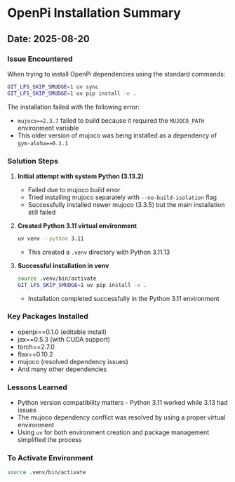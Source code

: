 # OpenPi Installation Summary

## Date: 2025-08-20

### Issue Encountered
When trying to install OpenPi dependencies using the standard commands:
```bash
GIT_LFS_SKIP_SMUDGE=1 uv sync
GIT_LFS_SKIP_SMUDGE=1 uv pip install -e .
```

The installation failed with the following error:
- `mujoco==2.3.7` failed to build because it required the `MUJOCO_PATH` environment variable
- This older version of mujoco was being installed as a dependency of `gym-aloha==0.1.1`

### Solution Steps

1. **Initial attempt with system Python (3.13.2)**
   - Failed due to mujoco build error
   - Tried installing mujoco separately with `--no-build-isolation` flag
   - Successfully installed newer mujoco (3.3.5) but the main installation still failed

2. **Created Python 3.11 virtual environment**
   ```bash
   uv venv --python 3.11
   ```
   - This created a `.venv` directory with Python 3.11.13

3. **Successful installation in venv**
   ```bash
   source .venv/bin/activate
   GIT_LFS_SKIP_SMUDGE=1 uv pip install -e .
   ```
   - Installation completed successfully in the Python 3.11 environment

### Key Packages Installed
- openpi==0.1.0 (editable install)
- jax==0.5.3 (with CUDA support)
- torch==2.7.0
- flax==0.10.2
- mujoco (resolved dependency issues)
- And many other dependencies

### Lessons Learned
- Python version compatibility matters - Python 3.11 worked while 3.13 had issues
- The mujoco dependency conflict was resolved by using a proper virtual environment
- Using `uv` for both environment creation and package management simplified the process

### To Activate Environment
```bash
source .venv/bin/activate
```